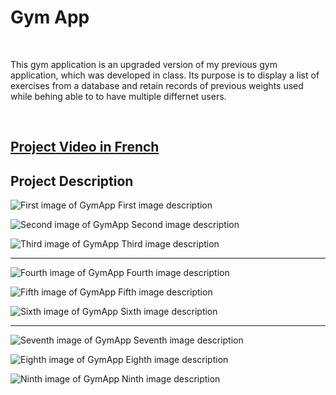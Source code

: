 <h1> Gym App </h1> <br>

<p>
    This gym application is an upgraded version of my previous gym application, which was
    developed in class. Its purpose is to display a list of exercises from a database and retain records of previous
    weights used while behing able to to have multiple differnet users.
</p>

<br>

<h2> <a href="https://www.youtube.com/watch?v=mzluNtjtzCs">
        Project Video in French</a> </h2>

<h2> Project Description </h2>

![First image of GymApp](readMePics/gymApp1.jpg)
First image description

![Second image of GymApp](readMePics/gymApp2.jpg)
Second image description

![Third image of GymApp](readMePics/gymApp3.jpg)
Third image description

---

![Fourth image of GymApp](readMePics/gymApp4.jpg)
Fourth image description

![Fifth image of GymApp](readMePics/gymApp5.jpg)
Fifth image description

![Sixth image of GymApp](readMePics/gymApp6.jpg)
Sixth image description

---

![Seventh image of GymApp](readMePics/gymApp7.jpg)
Seventh image description

![Eighth image of GymApp](readMePics/gymApp8.jpg)
Eighth image description

![Ninth image of GymApp](readMePics/gymApp9.jpg)
Ninth image description

